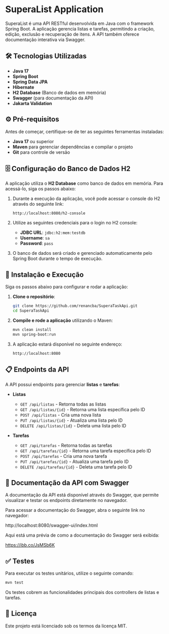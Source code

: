 # SuperaList Application

SuperaList é uma API RESTful desenvolvida em Java com o framework Spring Boot. A aplicação gerencia listas e tarefas, permitindo a criação, edição, exclusão e recuperação de itens. A API também oferece documentação interativa via Swagger.

## 🛠 Tecnologias Utilizadas

- **Java 17**
- **Spring Boot**
- **Spring Data JPA**
- **Hibernate**
- **H2 Database** (Banco de dados em memória)
- **Swagger** (para documentação da API)
- **Jakarta Validation**

## ⚙️ Pré-requisitos

Antes de começar, certifique-se de ter as seguintes ferramentas instaladas:

- **Java 17** ou superior
- **Maven** para gerenciar dependências e compilar o projeto
- **Git** para controle de versão

## 🗄️ Configuração do Banco de Dados H2

A aplicação utiliza o **H2 Database** como banco de dados em memória. Para acessá-lo, siga os passos abaixo:

1. Durante a execução da aplicação, você pode acessar o console do H2 através do seguinte link:

    ```
    http://localhost:8080/h2-console
    ```

2. Utilize as seguintes credenciais para o login no H2 console:

    - **JDBC URL**: `jdbc:h2:mem:testdb`
    - **Username**: `sa`
    - **Password**: `pass`

3. O banco de dados será criado e gerenciado automaticamente pelo Spring Boot durante o tempo de execução.

## 🚀 Instalação e Execução

Siga os passos abaixo para configurar e rodar a aplicação:

1. **Clone o repositório**:

    ```bash
    git clone https://github.com/renancba/SuperaTaskApi.git
    cd SuperaTaskApi
    ```

2. **Compile e rode a aplicação** utilizando o Maven:

    ```bash
    mvn clean install
    mvn spring-boot:run
    ```

3. A aplicação estará disponível no seguinte endereço:

    ```
    http://localhost:8080
    ```

## 📋 Endpoints da API

A API possui endpoints para gerenciar **listas** e **tarefas**:

- **Listas**
    - `GET /api/listas` - Retorna todas as listas
    - `GET /api/listas/{id}` - Retorna uma lista específica pelo ID
    - `POST /api/listas` - Cria uma nova lista
    - `PUT /api/listas/{id}` - Atualiza uma lista pelo ID
    - `DELETE /api/listas/{id}` - Deleta uma lista pelo ID

- **Tarefas**
    - `GET /api/tarefas` - Retorna todas as tarefas
    - `GET /api/tarefas/{id}` - Retorna uma tarefa específica pelo ID
    - `POST /api/tarefas` - Cria uma nova tarefa
    - `PUT /api/tarefas/{id}` - Atualiza uma tarefa pelo ID
    - `DELETE /api/tarefas/{id}` - Deleta uma tarefa pelo ID

## 📖 Documentação da API com Swagger

A documentação da API está disponível através do Swagger, que permite visualizar e testar os endpoints diretamente no navegador.

Para acessar a documentação do Swagger, abra o seguinte link no navegador:

http://localhost:8080/swagger-ui/index.html


Aqui está uma prévia de como a documentação do Swagger será exibida:

https://ibb.co/JsMSb6K

## ✅ Testes

Para executar os testes unitários, utilize o seguinte comando:

```bash
mvn test
```

Os testes cobrem as funcionalidades principais dos controllers de listas e tarefas.

## 📄 Licença

Este projeto está licenciado sob os termos da licença MIT.